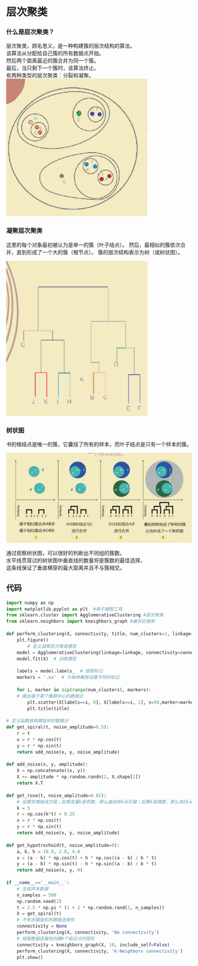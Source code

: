 # 层次聚类
### 什么是层次聚类？
层次聚类，顾名思义，是一种构建簇的层次结构的算法。  
该算法从分配给自己簇的所有数据点开始。  
然后两个距离最近的簇合并为同一个簇。  
最后，当只剩下一个簇时，该算法终止。  
有两种类型的层次聚类：分裂和凝聚。  
![层次聚类](https://github.com/liangju1996/100-days-of-ml-code/blob/master/图片/层次聚类1.png)
### 凝聚层次聚类
这里的每个对象最初被认为是单一的簇（叶子结点）。
然后，最相似的簇依次合并，直到形成了一个大的簇（根节点）。
簇的层次结构表示为树（或树状图）。  

![凝聚层次聚类](https://github.com/liangju1996/100-days-of-ml-code/blob/master/图片/凝聚层次聚类.png)

### 树状图
书的根结点是唯一的簇，它囊括了所有的样本，而叶子结点是只有一个样本的簇。

![原理](https://github.com/liangju1996/100-days-of-ml-code/blob/master/图片/原理.png)


通过观察树状图，可以很好的判断出不同组的簇数。  
水平线贯穿过的树状图中垂直线的数量将是簇数的最佳选择，  
这条线保证了垂直横穿的最大距离并且不与簇相交。

## 代码
```python
import numpy as np
import matplotlib.pyplot as plt  #用于画图工具
from sklearn.cluster import AgglomerativeClustering #层次聚类
from sklearn.neighbors import kneighbors_graph #最邻近搜索

def perform_clustering(X, connectivity, title, num_clusters=3, linkage='ward'):
    plt.figure()
        # 定义凝聚层次聚类模型
    model = AgglomerativeClustering(linkage=linkage, connectivity=connectivity, n_clusters=num_clusters)
    model.fit(X)  # 训练模型

    labels = model.labels_  # 提取标记
    markers = '.vx'  # 为每种集群设置不同的标记

    for i, marker in zip(range(num_clusters), markers):
    # 画出属于某个集群中心的数据点
        plt.scatter(X[labels==i, 0], X[labels==i, 1], s=50,marker=marker, color='k', facecolors='none')
        plt.title(title)

# 定义函数获取螺旋状的数据点
def get_spiral(t, noise_amplitude=0.5):
    r = t
    x = r * np.cos(t)
    y = r * np.sin(t)
    return add_noise(x, y, noise_amplitude)

def add_noise(x, y, amplitude):
    X = np.concatenate((x, y))
    X += amplitude * np.random.randn(2, X.shape[1])
    return X.T

def get_rose(t, noise_amplitude=0.02):
    # 设置玫瑰曲线方程；如果变量k是奇数，那么曲线有k朵花瓣；如果k是偶数，那么有2k朵花瓣
    k = 5
    r = np.cos(k*t) + 0.25
    x = r * np.cos(t)
    y = r * np.sin(t)
    return add_noise(x, y, noise_amplitude)

def get_hypotrochoid(t, noise_amplitude=0):
    a, b, h = 10.0, 2.0, 4.0
    x = (a - b) * np.cos(t) + h * np.cos((a - b) / b * t)
    y = (a - b) * np.sin(t) - h * np.sin((a - b) / b * t)
    return add_noise(x, y, 0)

if __name__=='__main__':
    # 生成样本数据
    n_samples = 500
    np.random.seed(2)
    t = 2.5 * np.pi * (1 + 2 * np.random.rand(1, n_samples))
    X = get_spiral(t)
    # 不考虑螺旋形的数据连接性
    connectivity = None
    perform_clustering(X, connectivity, 'No connectivity')
    # 根据数据连接线创建K个临近点的图形
    connectivity = kneighbors_graph(X, 10, include_self=False)
    perform_clustering(X, connectivity, 'K-Neighbors connectivity')
    plt.show()









```

